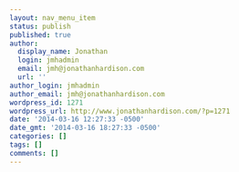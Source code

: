 ```yaml
---
layout: nav_menu_item
status: publish
published: true
author:
  display_name: Jonathan
  login: jmhadmin
  email: jmh@jonathanhardison.com
  url: ''
author_login: jmhadmin
author_email: jmh@jonathanhardison.com
wordpress_id: 1271
wordpress_url: http://www.jonathanhardison.com/?p=1271
date: '2014-03-16 12:27:33 -0500'
date_gmt: '2014-03-16 18:27:33 -0500'
categories: []
tags: []
comments: []
---
```


